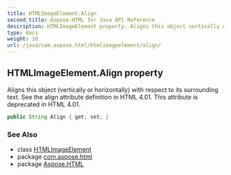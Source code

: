 ```yaml
---
title: HTMLImageElement.Align
second_title: Aspose.HTML for Java API Reference
description: HTMLImageElement property. Aligns this object vertically or horizontally with respect to its surrounding text. See the align attribute definition in HTML 4.01. This attribute is deprecated in HTML 4.01
type: docs
weight: 10
url: /java/com.aspose.html/htmlimageelement/align/
---
```

## HTMLImageElement.Align property

Aligns this object (vertically or horizontally) with respect to its surrounding text. See the align attribute definition in HTML 4.01. This attribute is deprecated in HTML 4.01.

```java
public String Align { get; set; }
```

### See Also

* class [HTMLImageElement](../)
* package [com.aspose.html](../../htmlimageelement/)
* package [Aspose.HTML](../../../)
